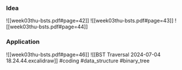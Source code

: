 ### Idea
![[week03thu-bsts.pdf#page=42]]
![[week03thu-bsts.pdf#page=43]]
![[week03thu-bsts.pdf#page=44]]
### Application
![[week03thu-bsts.pdf#page=46]]
![[BST Traversal 2024-07-04 18.24.44.excalidraw]]
#coding #data_structure #binary_tree



